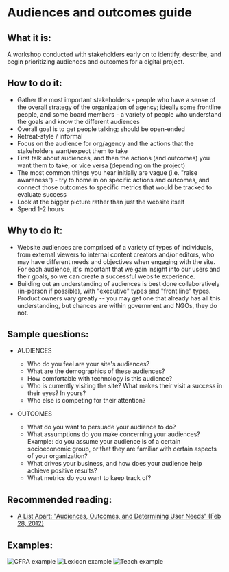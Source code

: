 # Audiences and outcomes guide

## What it is:

A workshop conducted with stakeholders early on to identify, describe, and begin prioritizing audiences and outcomes for a digital project.

## How to do it:

- Gather the most important stakeholders - people who have a sense of the overall strategy of the organization of agency; ideally some frontline people, and some board members - a variety of people who understand the goals and know the different audiences
- Overall goal is to get people talking; should be open-ended
- Retreat-style / informal
- Focus on the audience for org/agency and the actions that the stakeholders want/expect them to take
- First talk about audiences, and then the actions (and outcomes) you want them to take, or vice versa (depending on the project)
- The most common things you hear initially are vague (i.e. "raise awareness") - try to home in on specific actions and outcomes, and connect those outcomes to specific metrics that would be tracked to evaluate success
- Look at the bigger picture rather than just the website itself
- Spend 1-2 hours

## Why to do it:

- Website audiences are comprised of a variety of types of individuals, from external viewers to internal content creators and/or editors, who may have different needs and objectives when engaging with the site. For each audience, it's important that we gain insight into our users and their goals, so we can create a successful website experience.
- Building out an understanding of audiences is best done collaboratively (in-person if possible), with "executive" types and "front line" types. Product owners vary greatly -- you may get one that already has all this understanding, but chances are within government and NGOs, they do not.

## Sample questions:

- AUDIENCES

  - Who do you feel are your site's audiences?
  - What are the demographics of these audiences?
  - How comfortable with technology is this audience?
  - Who is currently visiting the site? What makes their visit a success in their eyes? In yours?
  - Who else is competing for their attention?

- OUTCOMES
  - What do you want to persuade your audience to do?
  - What assumptions do you make concerning your audiences? Example: do you assume your audience is of a certain socioeconomic group, or that they are familiar with certain aspects of your organization?
  - What drives your business, and how does your audience help achieve positive results?
  - What metrics do you want to keep track of?

## Recommended reading:

- [A List Apart: "Audiences, Outcomes, and Determining User Needs" (Feb 28, 2012)](http://alistapart.com/article/audiences-outcomes-and-determining-user-needs)

## Examples:

![CFRA example](../../assets/crfa-a-and-o.jpg "CFRA Example")
![Lexicon example](../../assets/lexicon-a-and-o.jpg "Lexicon Example")
![Teach example](../../assets/teach-a-and-o.jpg "Teach Example")
